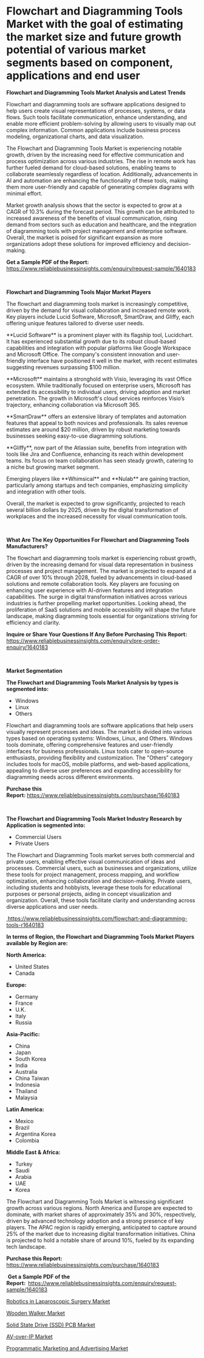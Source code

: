 <p><h1>Flowchart and Diagramming Tools Market with the goal of estimating the market size and future growth potential of various market segments based on component, applications and end user</h1></p><p><strong>Flowchart and Diagramming Tools Market Analysis and Latest Trends</strong></p>
<p><p>Flowchart and diagramming tools are software applications designed to help users create visual representations of processes, systems, or data flows. Such tools facilitate communication, enhance understanding, and enable more efficient problem-solving by allowing users to visually map out complex information. Common applications include business process modeling, organizational charts, and data visualization.</p><p>The Flowchart and Diagramming Tools Market is experiencing notable growth, driven by the increasing need for effective communication and process optimization across various industries. The rise in remote work has further fueled demand for cloud-based solutions, enabling teams to collaborate seamlessly regardless of location. Additionally, advancements in AI and automation are enhancing the functionality of these tools, making them more user-friendly and capable of generating complex diagrams with minimal effort.</p><p>Market growth analysis shows that the sector is expected to grow at a CAGR of 10.3% during the forecast period. This growth can be attributed to increased awareness of the benefits of visual communication, rising demand from sectors such as education and healthcare, and the integration of diagramming tools with project management and enterprise software. Overall, the market is poised for significant expansion as more organizations adopt these solutions for improved efficiency and decision-making.</p></p>
<p><strong>Get a Sample PDF of the Report:&nbsp;</strong> <a href="https://www.reliablebusinessinsights.com/enquiry/request-sample/1640183?utm_campaign=84&utm_medium=2&utm_source=Github&utm_content=ia&utm_term=07122024&utm_id=flowchart-and-diagramming-tools">https://www.reliablebusinessinsights.com/enquiry/request-sample/1640183</a></p>
<p>&nbsp;</p>
<p><strong>Flowchart and Diagramming Tools Major Market Players</strong></p>
<p><p>The flowchart and diagramming tools market is increasingly competitive, driven by the demand for visual collaboration and increased remote work. Key players include Lucid Software, Microsoft, SmartDraw, and Gliffy, each offering unique features tailored to diverse user needs.</p><p>**Lucid Software** is a prominent player with its flagship tool, Lucidchart. It has experienced substantial growth due to its robust cloud-based capabilities and integration with popular platforms like Google Workspace and Microsoft Office. The company's consistent innovation and user-friendly interface have positioned it well in the market, with recent estimates suggesting revenues surpassing $100 million.</p><p>**Microsoft** maintains a stronghold with Visio, leveraging its vast Office ecosystem. While traditionally focused on enterprise users, Microsoft has extended its accessibility to individual users, driving adoption and market penetration. The growth in Microsoft's cloud services reinforces Visio’s trajectory, enhancing collaboration via Microsoft 365.</p><p>**SmartDraw** offers an extensive library of templates and automation features that appeal to both novices and professionals. Its sales revenue estimates are around $20 million, driven by robust marketing towards businesses seeking easy-to-use diagramming solutions.</p><p>**Gliffy**, now part of the Atlassian suite, benefits from integration with tools like Jira and Confluence, enhancing its reach within development teams. Its focus on team collaboration has seen steady growth, catering to a niche but growing market segment.</p><p>Emerging players like **Whimsical** and **Nulab** are gaining traction, particularly among startups and tech companies, emphasizing simplicity and integration with other tools.</p><p>Overall, the market is expected to grow significantly, projected to reach several billion dollars by 2025, driven by the digital transformation of workplaces and the increased necessity for visual communication tools.</p></p>
<p>&nbsp;</p>
<p><strong>What Are The Key Opportunities For Flowchart and Diagramming Tools Manufacturers?</strong></p>
<p><p>The flowchart and diagramming tools market is experiencing robust growth, driven by the increasing demand for visual data representation in business processes and project management. The market is projected to expand at a CAGR of over 10% through 2028, fueled by advancements in cloud-based solutions and remote collaboration tools. Key players are focusing on enhancing user experience with AI-driven features and integration capabilities. The surge in digital transformation initiatives across various industries is further propelling market opportunities. Looking ahead, the proliferation of SaaS solutions and mobile accessibility will shape the future landscape, making diagramming tools essential for organizations striving for efficiency and clarity.</p></p>
<p><strong>Inquire or Share Your Questions If Any Before Purchasing This Report:</strong> <a href="https://www.reliablebusinessinsights.com/enquiry/pre-order-enquiry/1640183?utm_campaign=84&utm_medium=2&utm_source=Github&utm_content=ia&utm_term=07122024&utm_id=flowchart-and-diagramming-tools">https://www.reliablebusinessinsights.com/enquiry/pre-order-enquiry/1640183</a></p>
<p>&nbsp;</p>
<p><strong>Market Segmentation</strong></p>
<p><strong>The Flowchart and Diagramming Tools Market Analysis by types is segmented into:</strong></p>
<p><ul><li>Windows</li><li>Linux</li><li>Others</li></ul></p>
<p><p>Flowchart and diagramming tools are software applications that help users visually represent processes and ideas. The market is divided into various types based on operating systems: Windows, Linux, and Others. Windows tools dominate, offering comprehensive features and user-friendly interfaces for business professionals. Linux tools cater to open-source enthusiasts, providing flexibility and customization. The "Others" category includes tools for macOS, mobile platforms, and web-based applications, appealing to diverse user preferences and expanding accessibility for diagramming needs across different environments.</p></p>
<p><strong>Purchase this Report:&nbsp;</strong><a href="https://www.reliablebusinessinsights.com/purchase/1640183?utm_campaign=84&utm_medium=2&utm_source=Github&utm_content=ia&utm_term=07122024&utm_id=flowchart-and-diagramming-tools">https://www.reliablebusinessinsights.com/purchase/1640183</a></p>
<p>&nbsp;</p>
<p><strong>The Flowchart and Diagramming Tools Market Industry Research by Application is segmented into:</strong></p>
<p><ul><li>Commercial Users</li><li>Private Users</li></ul></p>
<p><p>The Flowchart and Diagramming Tools market serves both commercial and private users, enabling effective visual communication of ideas and processes. Commercial users, such as businesses and organizations, utilize these tools for project management, process mapping, and workflow optimization, enhancing collaboration and decision-making. Private users, including students and hobbyists, leverage these tools for educational purposes or personal projects, aiding in concept visualization and organization. Overall, these tools facilitate clarity and understanding across diverse applications and user needs.</p></p>
<p><a href="https://www.reliablebusinessinsights.com/flowchart-and-diagramming-tools-r1640183?utm_campaign=84&utm_medium=2&utm_source=Github&utm_content=ia&utm_term=07122024&utm_id=flowchart-and-diagramming-tools">&nbsp;https://www.reliablebusinessinsights.com/flowchart-and-diagramming-tools-r1640183</a></p>
<p><strong>In terms of Region, the Flowchart and Diagramming Tools Market Players available by Region are:</strong></p>
<p>
    <p> <strong> North America: </strong>
        <ul>
            <li>United States</li>
            <li>Canada</li>
        </ul>
        </p> 
    <p> <strong> Europe: </strong>
        <ul>
            <li>Germany</li>
            <li>France</li>
            <li>U.K.</li>
            <li>Italy</li>
            <li>Russia</li>
        </ul>
        </p> 
    <p> <strong> Asia-Pacific: </strong>
        <ul>
            <li>China</li>
            <li>Japan</li>
            <li>South Korea</li>
            <li>India</li>
            <li>Australia</li>
            <li>China Taiwan</li>
            <li>Indonesia</li>
            <li>Thailand</li>
            <li>Malaysia</li>
        </ul>
        </p> 
    <p> <strong> Latin America: </strong>
        <ul>
            <li>Mexico</li>
            <li>Brazil</li>
            <li>Argentina Korea</li>
            <li>Colombia</li>
        </ul>
        </p> 
    <p> <strong> Middle East & Africa: </strong>
        <ul>
            <li>Turkey</li>
            <li>Saudi</li>
            <li>Arabia</li>
            <li>UAE</li>
            <li>Korea</li>
        </ul>
    </p>
    </p>
<p><p>The Flowchart and Diagramming Tools Market is witnessing significant growth across various regions. North America and Europe are expected to dominate, with market shares of approximately 35% and 30%, respectively, driven by advanced technology adoption and a strong presence of key players. The APAC region is rapidly emerging, anticipated to capture around 25% of the market due to increasing digital transformation initiatives. China is projected to hold a notable share of around 10%, fueled by its expanding tech landscape.</p></p>
<p><strong>Purchase this Report: </strong><a href="https://www.reliablebusinessinsights.com/purchase/1640183?utm_campaign=84&utm_medium=2&utm_source=Github&utm_content=ia&utm_term=07122024&utm_id=flowchart-and-diagramming-tools">https://www.reliablebusinessinsights.com/purchase/1640183</a></p>
<p>&nbsp;<strong>Get a Sample PDF of the Report:&nbsp;&nbsp;</strong><a href="https://www.reliablebusinessinsights.com/enquiry/request-sample/1640183?utm_campaign=84&utm_medium=2&utm_source=Github&utm_content=ia&utm_term=07122024&utm_id=flowchart-and-diagramming-tools">https://www.reliablebusinessinsights.com/enquiry/request-sample/1640183</a></p>
<p><strong></strong></p>
<p><p><a href="https://www.linkedin.com/pulse/emerging-trends-robotics-laparoscopic-surgery-market-detailed-tcpec?utm_campaign=84&utm_medium=2&utm_source=Github&utm_content=ia&utm_term=07122024&utm_id=flowchart-and-diagramming-tools">Robotics in Laparoscopic Surgery Market</a></p><p><a href="https://issuu.com/reportprime-2/docs/wooden-walker-market-size-2030.pptx?utm_campaign=84&utm_medium=2&utm_source=Github&utm_content=ia&utm_term=07122024&utm_id=flowchart-and-diagramming-tools">Wooden Walker Market</a></p><p><a href="https://issuu.com/reportprime-2/docs/solid-state-drive-ssd-pcb-market-size-2030.pptx?utm_campaign=84&utm_medium=2&utm_source=Github&utm_content=ia&utm_term=07122024&utm_id=flowchart-and-diagramming-tools">Solid State Drive (SSD) PCB Market</a></p><p><a href="https://github.com/jontyhinseyxe/Market-Research-Report-List-1/blob/main/av-over-ip-market.md?utm_campaign=84&utm_medium=2&utm_source=Github&utm_content=ia&utm_term=07122024&utm_id=flowchart-and-diagramming-tools">AV-over-IP Market</a></p><p><a href="https://github.com/dierdrecrichton210/Market-Research-Report-List-1/blob/main/programmatic-marketing-and-advertising-market.md?utm_campaign=84&utm_medium=2&utm_source=Github&utm_content=ia&utm_term=07122024&utm_id=flowchart-and-diagramming-tools">Programmatic Marketing and Advertising Market</a></p></p>